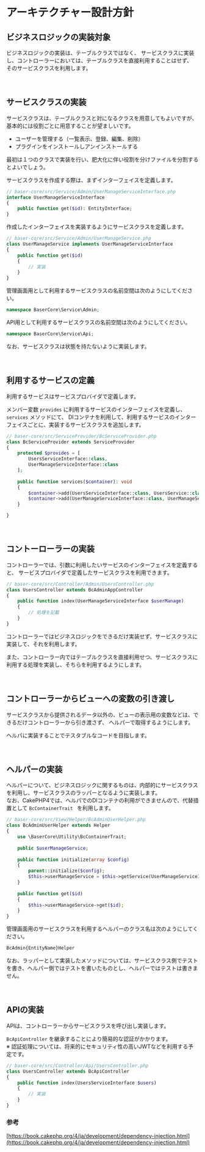 # アーキテクチャー設計方針

## ビジネスロジックの実装対象

ビジネスロジックの実装は、テーブルクラスではなく、
サービスクラスに実装し、コントローラーにおいては、テーブルクラスを直接利用することはせず、
そのサービスクラスを利用します。

　
## サービスクラスの実装

サービスクラスは、テーブルクラスと対になるクラスを用意してもよいですが、
基本的には役割ごとに用意することが望ましいです。

- ユーザーを管理する（一覧表示、登録、編集、削除）
- プラグインをインストールしアンインストールする

最初は１つのクラスで実装を行い、肥大化に伴い役割を分けファイルを分割するとよいでしょう。

サービスクラスを作成する際は、まずインターフェイスを定義します。

```php
// baser-core/src/Service/Admin/UserManageServiceInterface.php
interface UserManageServiceInterface
{
    public function get($id): EntityInterface;
}
```
作成したインターフェイスを実装するようにサービスクラスを定義します。
```php
// baser-core/src/Service/Admin/UserManageService.php
class UserManageService implements UserManageServiceInterface
{
    public function get($id)
    {
        // 実装
    }
}
```

管理画面用として利用するサービスクラスの名前空間は次のようにしてください。

```php
namespace BaserCore\Service\Admin;
```

API用として利用するサービスクラスの名前空間は次のようにしてください。

```php
namespace BaserCore\Service\Api;
```

なお、サービスクラスは状態を持たないように実装します。

　
## 利用するサービスの定義

利用するサービスはサービスプロバイダで定義します。

メンバー変数 `provides` に利用するサービスのインターフェイスを定義し、`services` メソッドにて、
DIコンテナを利用して、利用するサービスのインターフェイスごとに、実装するサービスクラスを追加します。
```php
// baser-core/src/ServiceProvider/BcServiceProvider.php
class BcServiceProvider extends ServiceProvider
{
    protected $provides = [
        UsersServiceInterface::class,
        UserManageServiceInterface::class
    ];
    
    public function services($container): void
    {
        $container->add(UsersServiceInterface::class, UsersService::class);
        $container->add(UserManageServiceInterface::class, UserManageService::class);
    }

}
```

　
## コントーローラーの実装

コントローラーでは、引数に利用したいサービスのインターフェイスを定義すると、
サービスプロバイダで定義したサービスクラスを利用できます。

```php
// baser-core/src/Controller/Admin/UsersController.php
class UsersController extends BcAdminAppController
{
    public function index(UserManageServiceInterface $userManage)
    {
        // 処理を記載
    }
}
```

コントローラーではビジネスロジックをできるだけ実装せず、サービスクラスに実装して、それを利用します。

また、コントローラー内ではテーブルクラスを直接利用せつ、サービスクラスに利用する処理を実装し、そちらを利用するようにします。

　
## コントローラーからビューへの変数の引き渡し

サービスクラスから提供されるデータ以外の、ビューの表示用の変数などは、できるだけコントローラーから引き渡さず、
ヘルパーで取得するようにします。

ヘルパに実装することでテスタブルなコードを目指します。

　
## ヘルパーの実装

ヘルパーについて、ビジネスロジックに関するものは、内部的にサービスクラスを利用し、サービスクラスのラッパーとなるように実装します。  
なお、CakePHP4では、ヘルパでのDIコンテナの利用ができませんので、代替措置として `BcContainerTrait ` を利用します。

```php
// baser-core/src/View/Helper/BcAdminUserHelper.php
class BcAdminUserHelper extends Helper
{
    use \BaserCore\Utility\BcContainerTrait;
    
    public $userManageService;
    
    public function initialize(array $config)
    {
        parent::initialize($config);
        $this->userManageService = $this->getService(UserManageServiceInterface::class)
    }
    
    public function get($id)
    {
        $this->userManageService->get($id);
    }
}
```

管理画面用のサービスクラスを利用するヘルパーのクラス名は次のようにしてください。

```php
BcAdmin{EntityName}Helper
```

なお、ラッパーとして実装したメソッドについては、サービスクラス側でテストを書き、ヘルパー側ではテストを書いたものとし、ヘルパーではテストは書きません。

　
## APIの実装

APIは、コントローラーからサービスクラスを呼び出し実装します。

`BcApiController` を継承することにより簡易的な認証がかかります。  
※ 認証処理については、将来的にセキュリティ性の高いJWTなどを利用する予定です。

```php
// baser-core/src/Controller/Api/UsersController.php
class UsersController extends BcApiController
{
    public function index(UsersServiceInterface $users)
    {
        // 実装
    }
}
```
### 参考
[https://book.cakephp.org/4/ja/development/dependency-injection.html](https://book.cakephp.org/4/ja/development/dependency-injection.html)
